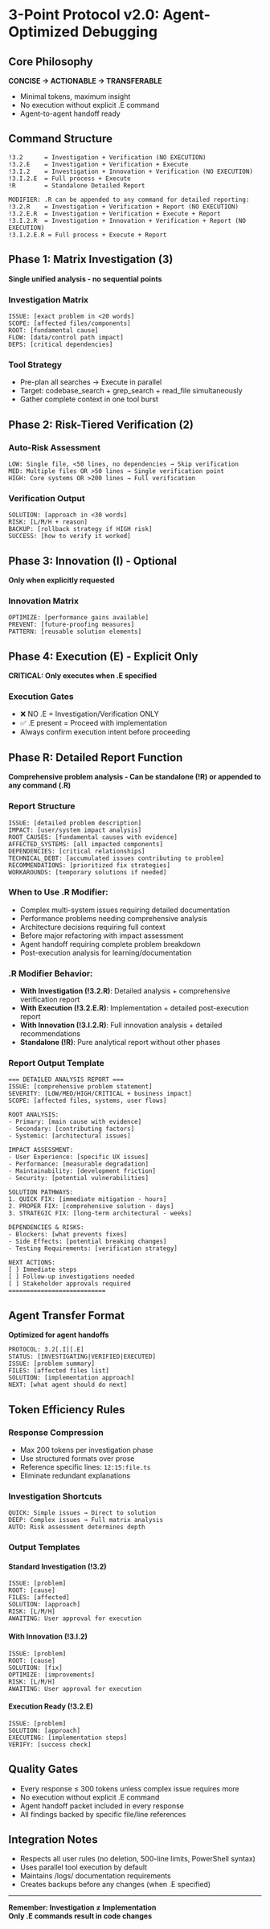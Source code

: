 # 3-Point Protocol v2.0: Agent-Optimized Debugging

## Core Philosophy
**CONCISE → ACTIONABLE → TRANSFERABLE**
- Minimal tokens, maximum insight
- No execution without explicit .E command
- Agent-to-agent handoff ready

## Command Structure
```
!3.2      = Investigation + Verification (NO EXECUTION)
!3.2.E    = Investigation + Verification + Execute
!3.I.2    = Investigation + Innovation + Verification (NO EXECUTION)  
!3.I.2.E  = Full process + Execute
!R        = Standalone Detailed Report

MODIFIER: .R can be appended to any command for detailed reporting:
!3.2.R    = Investigation + Verification + Report (NO EXECUTION)
!3.2.E.R  = Investigation + Verification + Execute + Report  
!3.I.2.R  = Investigation + Innovation + Verification + Report (NO EXECUTION)
!3.I.2.E.R = Full process + Execute + Report
```

## Phase 1: Matrix Investigation (3)
**Single unified analysis - no sequential points**

### Investigation Matrix
```
ISSUE: [exact problem in <20 words]
SCOPE: [affected files/components]
ROOT: [fundamental cause]
FLOW: [data/control path impact]  
DEPS: [critical dependencies]
```

### Tool Strategy
- Pre-plan all searches → Execute in parallel
- Target: codebase_search + grep_search + read_file simultaneously
- Gather complete context in one tool burst

## Phase 2: Risk-Tiered Verification (2)

### Auto-Risk Assessment
```
LOW: Single file, <50 lines, no dependencies → Skip verification
MED: Multiple files OR >50 lines → Single verification point
HIGH: Core systems OR >200 lines → Full verification
```

### Verification Output
```
SOLUTION: [approach in <30 words]
RISK: [L/M/H + reason]
BACKUP: [rollback strategy if HIGH risk]
SUCCESS: [how to verify it worked]
```

## Phase 3: Innovation (I) - Optional
**Only when explicitly requested**

### Innovation Matrix
```
OPTIMIZE: [performance gains available]
PREVENT: [future-proofing measures]  
PATTERN: [reusable solution elements]
```

## Phase 4: Execution (E) - Explicit Only
**CRITICAL: Only executes when .E specified**

### Execution Gates
- ❌ NO .E = Investigation/Verification ONLY
- ✅ .E present = Proceed with implementation
- Always confirm execution intent before proceeding

## Phase R: Detailed Report Function
**Comprehensive problem analysis - Can be standalone (!R) or appended to any command (.R)**

### Report Structure
```
ISSUE: [detailed problem description]
IMPACT: [user/system impact analysis]
ROOT_CAUSES: [fundamental causes with evidence]
AFFECTED_SYSTEMS: [all impacted components]
DEPENDENCIES: [critical relationships]
TECHNICAL_DEBT: [accumulated issues contributing to problem]
RECOMMENDATIONS: [prioritized fix strategies]
WORKAROUNDS: [temporary solutions if needed]
```

### When to Use .R Modifier:
- Complex multi-system issues requiring detailed documentation
- Performance problems needing comprehensive analysis  
- Architecture decisions requiring full context
- Before major refactoring with impact assessment
- Agent handoff requiring complete problem breakdown
- Post-execution analysis for learning/documentation

### .R Modifier Behavior:
- **With Investigation (!3.2.R)**: Detailed analysis + comprehensive verification report
- **With Execution (!3.2.E.R)**: Implementation + detailed post-execution report  
- **With Innovation (!3.I.2.R)**: Full innovation analysis + detailed recommendations
- **Standalone (!R)**: Pure analytical report without other phases

### Report Output Template
```
=== DETAILED ANALYSIS REPORT ===
ISSUE: [comprehensive problem statement]
SEVERITY: [LOW/MED/HIGH/CRITICAL + business impact]
SCOPE: [affected files, systems, user flows]

ROOT ANALYSIS:
- Primary: [main cause with evidence]
- Secondary: [contributing factors]
- Systemic: [architectural issues]

IMPACT ASSESSMENT:
- User Experience: [specific UX issues]
- Performance: [measurable degradation]
- Maintainability: [development friction]
- Security: [potential vulnerabilities]

SOLUTION PATHWAYS:
1. QUICK FIX: [immediate mitigation - hours]
2. PROPER FIX: [comprehensive solution - days]
3. STRATEGIC FIX: [long-term architectural - weeks]

DEPENDENCIES & RISKS:
- Blockers: [what prevents fixes]
- Side Effects: [potential breaking changes]
- Testing Requirements: [verification strategy]

NEXT ACTIONS:
[ ] Immediate steps
[ ] Follow-up investigations needed
[ ] Stakeholder approvals required
===========================
```

## Agent Transfer Format
**Optimized for agent handoffs**

```
PROTOCOL: 3.2[.I][.E]
STATUS: [INVESTIGATING|VERIFIED|EXECUTED]
ISSUE: [problem summary]
FILES: [affected files list]
SOLUTION: [implementation approach]
NEXT: [what agent should do next]
```

## Token Efficiency Rules

### Response Compression
- Max 200 tokens per investigation phase
- Use structured formats over prose
- Reference specific lines: `12:15:file.ts`
- Eliminate redundant explanations

### Investigation Shortcuts
```
QUICK: Simple issues → Direct to solution
DEEP: Complex issues → Full matrix analysis
AUTO: Risk assessment determines depth
```

### Output Templates

#### Standard Investigation (!3.2)
```
ISSUE: [problem]
ROOT: [cause] 
FILES: [affected]
SOLUTION: [approach]
RISK: [L/M/H]
AWAITING: User approval for execution
```

#### With Innovation (!3.I.2)
```
ISSUE: [problem]
ROOT: [cause]
SOLUTION: [fix]
OPTIMIZE: [improvements]
RISK: [L/M/H]
AWAITING: User approval for execution
```

#### Execution Ready (!3.2.E)
```
ISSUE: [problem]
SOLUTION: [approach]
EXECUTING: [implementation steps]
VERIFY: [success check]
```

## Quality Gates
- Every response ≤ 300 tokens unless complex issue requires more
- No execution without explicit .E command
- Agent handoff packet included in every response
- All findings backed by specific file/line references

## Integration Notes
- Respects all user rules (no deletion, 500-line limits, PowerShell syntax)
- Uses parallel tool execution by default
- Maintains /logs/ documentation requirements
- Creates backups before any changes (when .E specified)

---
**Remember: Investigation ≠ Implementation**  
**Only .E commands result in code changes** 

